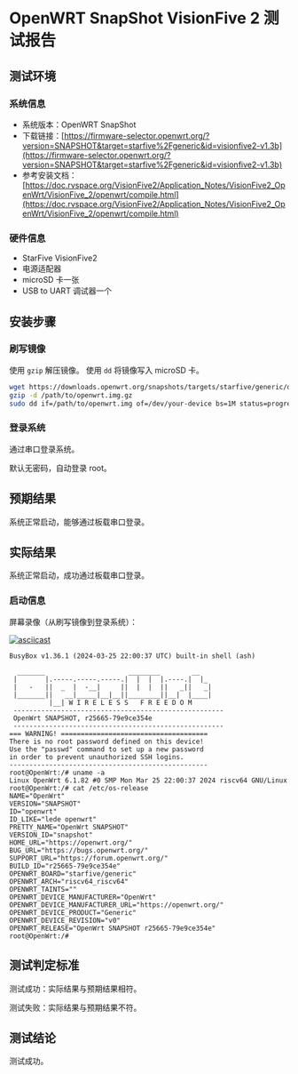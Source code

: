 # OpenWRT SnapShot VisionFive 2 测试报告

## 测试环境

### 系统信息

- 系统版本：OpenWRT SnapShot
- 下载链接：[https://firmware-selector.openwrt.org/?version=SNAPSHOT&target=starfive%2Fgeneric&id=visionfive2-v1.3b](https://firmware-selector.openwrt.org/?version=SNAPSHOT&target=starfive%2Fgeneric&id=visionfive2-v1.3b)
- 参考安装文档：[https://doc.rvspace.org/VisionFive2/Application_Notes/VisionFive2_OpenWrt/VisionFive_2/openwrt/compile.html](https://doc.rvspace.org/VisionFive2/Application_Notes/VisionFive2_OpenWrt/VisionFive_2/openwrt/compile.html)

### 硬件信息

- StarFive VisionFive2
- 电源适配器
- microSD 卡一张
- USB to UART 调试器一个

## 安装步骤

### 刷写镜像

使用 `gzip` 解压镜像。
使用 `dd` 将镜像写入 microSD 卡。

```bash
wget https://downloads.openwrt.org/snapshots/targets/starfive/generic/openwrt-starfive-generic-visionfive2-v1.3b-ext4-sdcard.img.gz
gzip -d /path/to/openwrt.img.gz
sudo dd if=/path/to/openwrt.img of=/dev/your-device bs=1M status=progress
```

### 登录系统

通过串口登录系统。

默认无密码，自动登录 root。

## 预期结果

系统正常启动，能够通过板载串口登录。

## 实际结果

系统正常启动，成功通过板载串口登录。

### 启动信息

屏幕录像（从刷写镜像到登录系统）：

[![asciicast](https://asciinema.org/a/cNB8FumIO4mB00Ppi1OoMCFyq.svg)](https://asciinema.org/a/cNB8FumIO4mB00Ppi1OoMCFyq)

```log
BusyBox v1.36.1 (2024-03-25 22:00:37 UTC) built-in shell (ash)

  _______                     ________        __
 |       |.-----.-----.-----.|  |  |  |.----.|  |_
 |   -   ||  _  |  -__|     ||  |  |  ||   _||   _|
 |_______||   __|_____|__|__||________||__|  |____|
          |__| W I R E L E S S   F R E E D O M
 -----------------------------------------------------
 OpenWrt SNAPSHOT, r25665-79e9ce354e
 -----------------------------------------------------
=== WARNING! =====================================
There is no root password defined on this device!
Use the "passwd" command to set up a new password
in order to prevent unauthorized SSH logins.
--------------------------------------------------
root@OpenWrt:/# uname -a
Linux OpenWrt 6.1.82 #0 SMP Mon Mar 25 22:00:37 2024 riscv64 GNU/Linux
root@OpenWrt:/# cat /etc/os-release 
NAME="OpenWrt"
VERSION="SNAPSHOT"
ID="openwrt"
ID_LIKE="lede openwrt"
PRETTY_NAME="OpenWrt SNAPSHOT"
VERSION_ID="snapshot"
HOME_URL="https://openwrt.org/"
BUG_URL="https://bugs.openwrt.org/"
SUPPORT_URL="https://forum.openwrt.org/"
BUILD_ID="r25665-79e9ce354e"
OPENWRT_BOARD="starfive/generic"
OPENWRT_ARCH="riscv64_riscv64"
OPENWRT_TAINTS=""
OPENWRT_DEVICE_MANUFACTURER="OpenWrt"
OPENWRT_DEVICE_MANUFACTURER_URL="https://openwrt.org/"
OPENWRT_DEVICE_PRODUCT="Generic"
OPENWRT_DEVICE_REVISION="v0"
OPENWRT_RELEASE="OpenWrt SNAPSHOT r25665-79e9ce354e"
root@OpenWrt:/# 
```

## 测试判定标准

测试成功：实际结果与预期结果相符。

测试失败：实际结果与预期结果不符。

## 测试结论

测试成功。